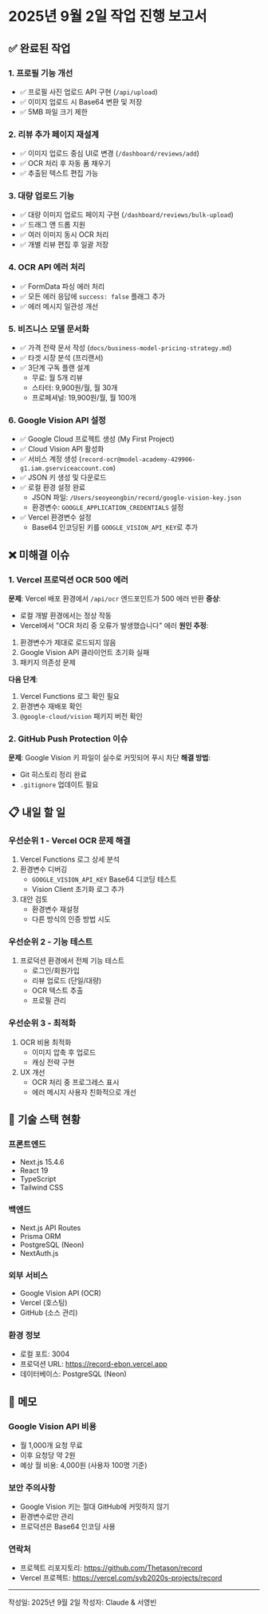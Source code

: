 # 2025년 9월 2일 작업 진행 보고서

## ✅ 완료된 작업

### 1. 프로필 기능 개선
- ✅ 프로필 사진 업로드 API 구현 (`/api/upload`)
- ✅ 이미지 업로드 시 Base64 변환 및 저장
- ✅ 5MB 파일 크기 제한

### 2. 리뷰 추가 페이지 재설계
- ✅ 이미지 업로드 중심 UI로 변경 (`/dashboard/reviews/add`)
- ✅ OCR 처리 후 자동 폼 채우기
- ✅ 추출된 텍스트 편집 가능

### 3. 대량 업로드 기능
- ✅ 대량 이미지 업로드 페이지 구현 (`/dashboard/reviews/bulk-upload`)
- ✅ 드래그 앤 드롭 지원
- ✅ 여러 이미지 동시 OCR 처리
- ✅ 개별 리뷰 편집 후 일괄 저장

### 4. OCR API 에러 처리
- ✅ FormData 파싱 에러 처리
- ✅ 모든 에러 응답에 `success: false` 플래그 추가
- ✅ 에러 메시지 일관성 개선

### 5. 비즈니스 모델 문서화
- ✅ 가격 전략 문서 작성 (`docs/business-model-pricing-strategy.md`)
- ✅ 타겟 시장 분석 (프리랜서)
- ✅ 3단계 구독 플랜 설계
  - 무료: 월 5개 리뷰
  - 스타터: 9,900원/월, 월 30개
  - 프로페셔널: 19,900원/월, 월 100개

### 6. Google Vision API 설정
- ✅ Google Cloud 프로젝트 생성 (My First Project)
- ✅ Cloud Vision API 활성화
- ✅ 서비스 계정 생성 (`record-ocr@model-academy-429906-g1.iam.gserviceaccount.com`)
- ✅ JSON 키 생성 및 다운로드
- ✅ 로컬 환경 설정 완료
  - JSON 파일: `/Users/seoyeongbin/record/google-vision-key.json`
  - 환경변수: `GOOGLE_APPLICATION_CREDENTIALS` 설정
- ✅ Vercel 환경변수 설정
  - Base64 인코딩된 키를 `GOOGLE_VISION_API_KEY`로 추가

## ❌ 미해결 이슈

### 1. Vercel 프로덕션 OCR 500 에러
**문제**: Vercel 배포 환경에서 `/api/ocr` 엔드포인트가 500 에러 반환
**증상**: 
- 로컬 개발 환경에서는 정상 작동
- Vercel에서 "OCR 처리 중 오류가 발생했습니다" 에러
**원인 추정**:
1. 환경변수가 제대로 로드되지 않음
2. Google Vision API 클라이언트 초기화 실패
3. 패키지 의존성 문제

**다음 단계**:
1. Vercel Functions 로그 확인 필요
2. 환경변수 재배포 확인
3. `@google-cloud/vision` 패키지 버전 확인

### 2. GitHub Push Protection 이슈
**문제**: Google Vision 키 파일이 실수로 커밋되어 푸시 차단
**해결 방법**:
- Git 히스토리 정리 완료
- `.gitignore` 업데이트 필요

## 📋 내일 할 일

### 우선순위 1 - Vercel OCR 문제 해결
1. Vercel Functions 로그 상세 분석
2. 환경변수 디버깅
   - `GOOGLE_VISION_API_KEY` Base64 디코딩 테스트
   - Vision Client 초기화 로그 추가
3. 대안 검토
   - 환경변수 재설정
   - 다른 방식의 인증 방법 시도

### 우선순위 2 - 기능 테스트
1. 프로덕션 환경에서 전체 기능 테스트
   - 로그인/회원가입
   - 리뷰 업로드 (단일/대량)
   - OCR 텍스트 추출
   - 프로필 관리

### 우선순위 3 - 최적화
1. OCR 비용 최적화
   - 이미지 압축 후 업로드
   - 캐싱 전략 구현
2. UX 개선
   - OCR 처리 중 프로그레스 표시
   - 에러 메시지 사용자 친화적으로 개선

## 🔧 기술 스택 현황

### 프론트엔드
- Next.js 15.4.6
- React 19
- TypeScript
- Tailwind CSS

### 백엔드
- Next.js API Routes
- Prisma ORM
- PostgreSQL (Neon)
- NextAuth.js

### 외부 서비스
- Google Vision API (OCR)
- Vercel (호스팅)
- GitHub (소스 관리)

### 환경 정보
- 로컬 포트: 3004
- 프로덕션 URL: https://record-ebon.vercel.app
- 데이터베이스: PostgreSQL (Neon)

## 📝 메모

### Google Vision API 비용
- 월 1,000개 요청 무료
- 이후 요청당 약 2원
- 예상 월 비용: 4,000원 (사용자 100명 기준)

### 보안 주의사항
- Google Vision 키는 절대 GitHub에 커밋하지 않기
- 환경변수로만 관리
- 프로덕션은 Base64 인코딩 사용

### 연락처
- 프로젝트 리포지토리: https://github.com/Thetason/record
- Vercel 프로젝트: https://vercel.com/syb2020s-projects/record

---

작성일: 2025년 9월 2일
작성자: Claude & 서영빈